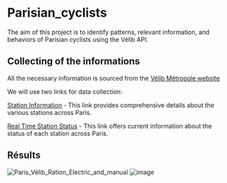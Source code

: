 # Parisian_cyclists
The aim of this project is to identify patterns, relevant information, and behaviors of Parisian cyclists using the Vélib API.

## Collecting of the informations

All the necessary information is sourced from the [Vélib Métropole website](https://www.velib-metropole.fr/donnees-open-data-gbfs-du-service-velib-metropole)

We will use two links for data collection:

[Station Information](https://velib-metropole-opendata.smovengo.cloud/opendata/Velib_Metropole/station_information.json) - This link provides comprehensive details about the various stations across Paris.

[Real Time Station Status](https://velib-metropole-opendata.smovengo.cloud/opendata/Velib_Metropole/station_status.json) - This link offers current information about the status of each station across Paris.

## Résults
![Paris_Vélib_Ration_Electric_and_manual](https://github.com/Blurenis/Parisian_cyclists/assets/87265095/17a9352c-548f-4999-9892-9923882df9f0)
![image](https://github.com/Blurenis/Parisian_cyclists/assets/87265095/a6a316f9-3e48-44e9-8dd6-8905f5f8c8de)
